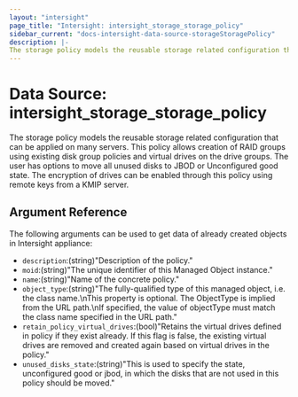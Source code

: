 ```yaml
---
layout: "intersight"
page_title: "Intersight: intersight_storage_storage_policy"
sidebar_current: "docs-intersight-data-source-storageStoragePolicy"
description: |-
The storage policy models the reusable storage related configuration that can be applied on many servers. This policy allows creation of RAID groups using existing disk group policies and virtual drives on the drive groups. The user has options to move all unused disks to JBOD or Unconfigured good state. The encryption of drives can be enabled through this policy using remote keys from a KMIP server.
---
```


# Data Source: intersight_storage_storage_policy
The storage policy models the reusable storage related configuration that can be applied on many servers. This policy allows creation of RAID groups using existing disk group policies and virtual drives on the drive groups. The user has options to move all unused disks to JBOD or Unconfigured good state. The encryption of drives can be enabled through this policy using remote keys from a KMIP server.
## Argument Reference
The following arguments can be used to get data of already created objects in Intersight appliance:
* `description`:(string)"Description of the policy."
* `moid`:(string)"The unique identifier of this Managed Object instance."
* `name`:(string)"Name of the concrete policy."
* `object_type`:(string)"The fully-qualified type of this managed object, i.e. the class name.\nThis property is optional. The ObjectType is implied from the URL path.\nIf specified, the value of objectType must match the class name specified in the URL path."
* `retain_policy_virtual_drives`:(bool)"Retains the virtual drives defined in policy if they exist already. If this flag is false, the existing virtual drives are removed and created again based on virtual drives in the policy."
* `unused_disks_state`:(string)"This is used to specify the state, unconfigured good or jbod, in which the disks that are not used in this policy should be moved."
